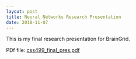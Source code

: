 ```yaml
---
layout: post
title: Neural Networks Research Presentation
date: 2018-11-07
---
```


<p>This is my final research presentation for BrainGrid.</p>
PDf file: 
<a href="https://naveekaur.github.io/pdfs/CSS499Presentation_Summer(Read-Only).pdf">css499_final_pres.pdf</a>

